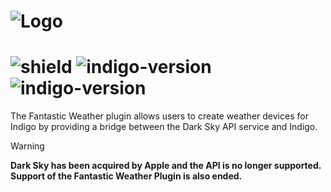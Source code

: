 # ![Logo](https://github.com/DaveL17/Fantastic-Weather/wiki/img/img_fantastic_weather.png)
# ![shield](https://img.shields.io/github/release/DaveL17/Fantastic-Weather.svg) ![indigo-version](https://img.shields.io/badge/Indigo-2022.1+-blueviolet.svg) ![indigo-version](https://img.shields.io/badge/Python-3.10-darkgreen.svg)

The Fantastic Weather plugin allows users to create weather devices for Indigo by  providing a bridge between the Dark 
Sky API service and Indigo.

> [!Warning]
> **Dark Sky has been acquired by Apple and the API is no longer supported. Support of the Fantastic Weather Plugin is 
also ended.**
